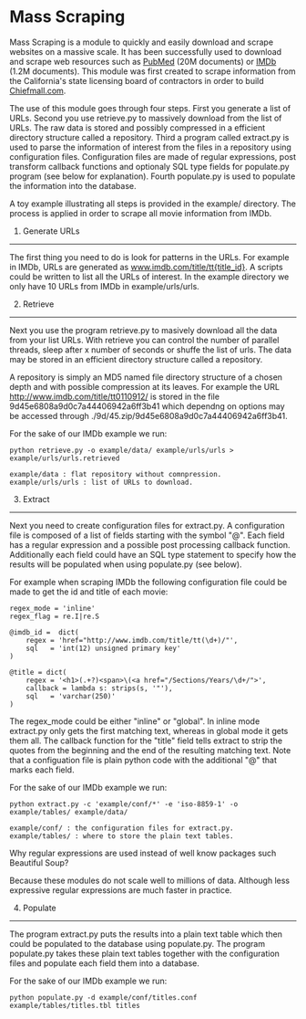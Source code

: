 Mass Scraping
=============

Mass Scraping is a module to quickly and easily download and scrape websites on a massive scale. It has been successfully used to download and scrape web resources such as [PubMed](http://www.ncbi.nlm.nih.gov/pubmed) (20M documents) or [IMDb](http://www.imdb.com/) (1.2M documents). This module was first created to scrape information from the California's state licensing board of contractors in order to build [Chiefmall.com](http://www.chiefmall.com).

The use of this module goes through four steps. First you generate a list of URLs. Second you use retrieve.py to massively download from the list of URLs. The raw data is stored and possibly compressed in a efficient directory structure called a repository. Third a program called extract.py is used to parse the information of interest from the files in a repository using configuration files. Configuration files are made of regular expressions, post transform callback functions and optionaly SQL type fields for populate.py program (see below for explanation). Fourth populate.py is used to populate the information into the database.

A toy example illustrating all steps is provided in the example/ directory. The process is applied in order to scrape all movie information from IMDb.

1) Generate URLs
----------------

The first thing you need to do is look for patterns in the URLs. For example in IMDb, URLs are generated as www.imdb.com/title/tt{title_id}. A scripts could be written to list all the URLs of interest. In the example directory we only have 10 URLs from IMDb in example/urls/urls.

2) Retrieve
-----------

Next you use the program retrieve.py to masively download all the data from your list URLs. With retrieve you can control the number of parallel threads, sleep after x number of seconds or shuffe the list of urls. The data may be stored in an efficient directory structure called a repository. 

A repository is simply an MD5 named file directory structure of a chosen depth and with possible compression at its leaves. For example the URL  http://www.imdb.com/title/tt0110912/ is stored in the file 9d45e6808a9d0c7a44406942a6ff3b41 which dependng on options may be accessed through ./9d/45.zip/9d45e6808a9d0c7a44406942a6ff3b41.

For the sake of our IMDb example we run:

	python retrieve.py -o example/data/ example/urls/urls > example/urls/urls.retrieved

	example/data : flat repository without comnpression.
	example/urls/urls : list of URLs to download.

3) Extract
----------

Next you need to create configuration files for extract.py. A configuration file is composed of a list of fields starting with the symbol "@". Each field has a regular expression and a possible post processing callback function. Additionally each field could have an SQL type statement to specify how the results will be populated when using populate.py (see below). 

For example when scraping IMDb the following configuration file could be made to get the id and title of each movie:

	regex_mode = 'inline'
	regex_flag = re.I|re.S

	@imdb_id =  dict(
		regex = 'href="http://www.imdb.com/title/tt(\d+)/"',
		sql   = 'int(12) unsigned primary key'
	)

	@title = dict(
		regex = '<h1>(.+?)<span>\(<a href="/Sections/Years/\d+/">', 
		callback = lambda s: strips(s, '"'),
		sql   = 'varchar(250)'
	)

The regex_mode could be either "inline" or "global". In inline mode extract.py only gets the first matching text, whereas in global mode it gets them all. The callback function for the "title" field tells extract to strip the quotes from the beginning and the end of the resulting matching text. Note that a configuation file is plain python code with the additional "@" that marks each field.

For the sake of our IMDb example we run:

	python extract.py -c 'example/conf/*' -e 'iso-8859-1' -o example/tables/ example/data/

	example/conf/ : the configuration files for extract.py.
	example/tables/ : where to store the plain text tables.
	
Why regular expressions are used instead of well know packages such Beautiful Soup?

Because these modules do not scale well to millions of data. Although less expressive regular expressions are much faster in practice.

4) Populate
-----------

The program extract.py puts the results into a plain text table which then could be populated to the database using populate.py. The program populate.py takes these plain text tables together with the configuration files and populate each field them into a database.

For the sake of our IMDb example we run:

	python populate.py -d example/conf/titles.conf example/tables/titles.tbl titles
